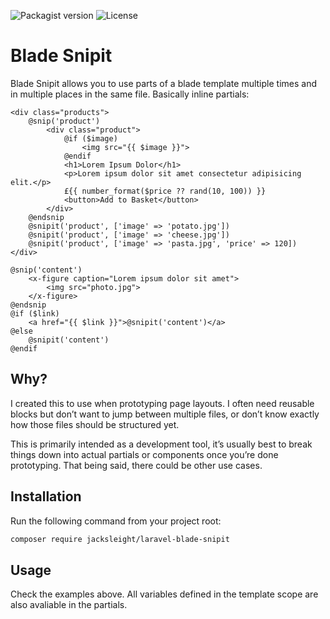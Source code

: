 ![Packagist version](https://flat.badgen.net/packagist/v/jacksleight/laravel-blade-snipit)
![License](https://flat.badgen.net/github/license/jacksleight/laravel-blade-snipit)

# Blade Snipit 

Blade Snipit allows you to use parts of a blade template multiple times and in multiple places in the same file. Basically inline partials:

```blade
<div class="products">
    @snip('product')
        <div class="product">
            @if ($image)
                <img src="{{ $image }}">
            @endif
            <h1>Lorem Ipsum Dolor</h1>
            <p>Lorem ipsum dolor sit amet consectetur adipisicing elit.</p>
            £{{ number_format($price ?? rand(10, 100)) }}
            <button>Add to Basket</button>
        </div>
    @endsnip
    @snipit('product', ['image' => 'potato.jpg'])
    @snipit('product', ['image' => 'cheese.jpg'])
    @snipit('product', ['image' => 'pasta.jpg', 'price' => 120])
</div>
```

```blade
@snip('content')
    <x-figure caption="Lorem ipsum dolor sit amet">
        <img src="photo.jpg">
    </x-figure>
@endsnip
@if ($link)
    <a href="{{ $link }}">@snipit('content')</a>
@else
    @snipit('content')
@endif
```

## Why?

I created this to use when prototyping page layouts. I often need reusable blocks but don’t want to jump between multiple files, or don’t know exactly how those files should be structured yet.

This is primarily intended as a development tool, it’s usually best to break things down into actual partials or components once you’re done prototyping. That being said, there could be other use cases.

## Installation

Run the following command from your project root:

```bash
composer require jacksleight/laravel-blade-snipit
```

## Usage

Check the examples above. All variables defined in the template scope are also avaliable in the partials.
